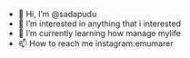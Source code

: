 - 👋 Hi, I’m @sadapudu
- 👀 I’m interested in anything that i interested
- 🌱 I’m currently learning how manage mylife
- 📫 How to reach me instagram:emumarer

<!---
sadapudu/sadapudu is a ✨ special ✨ repository because its `README.md` (this file) appears on your GitHub profile.
You can click the Preview link to take a look at your changes.
--->
